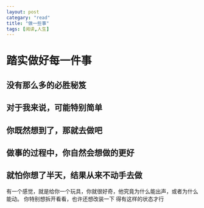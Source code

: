```yaml
---
layout: post
categary: "read"
title: "做一些事"
tags: [阅读,人生]
---
```



# 踏实做好每一件事  

## 没有那么多的必胜秘笈  
## 对于我来说，可能特别简单  
## 你既然想到了，那就去做吧  
## 做事的过程中，你自然会想做的更好  
## 就怕你想了半天，结果从来不动手去做  


有一个感觉，就是给你一个玩具，你就很好奇，他究竟为什么能出声，或者为什么能动。
你特别想拆开看看，也许还想改装一下
得有这样的状态才行


